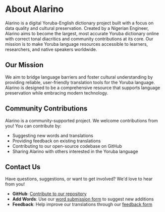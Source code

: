 # About Alarino

Alarino is a digital Yoruba-English dictionary project built with a focus on data quality and cultural preservation. Created by a Nigerian Engineer, Alarino aims to become the largest, most accurate Yoruba dictionary online with correct tonal diacritics and community contributions at its core. Our mission is to make Yoruba language resources accessible to learners, researchers, and native speakers worldwide.

## Our Mission
We aim to bridge language barriers and foster cultural understanding by providing reliable, user-friendly translation tools for the Yoruba language. Alarino is designed to be a comprehensive resource that supports language preservation while embracing modern technology.

## Community Contributions
Alarino is a community-supported project. We welcome contributions from you!
You can contribute by:

- Suggesting new words and translations
- Providing feedback on existing translations
- Contributing to our open-source codebase on GitHub
- Sharing Alarino with others interested in the Yoruba language

## Contact Us
Have questions, suggestions, or want to get involved? We'd love to hear from you!

- **GitHub**: [Contribute to our repository](https://github.com/Iyki/alarino/issues)
- **Add Words**: Use our [word submission form](https://forms.gle/uBySW3JvVb32z5W69) to suggest new additions
- **Feedback**: Help improve our translations through our [feedback form](https://forms.gle/nvJxyCjD2EcLha7m7)


